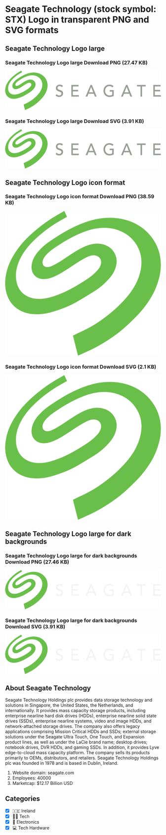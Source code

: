 # Seagate Technology (stock symbol: STX) Logo in transparent PNG and SVG formats

## Seagate Technology Logo large

### Seagate Technology Logo large Download PNG (27.47 KB)

![Seagate Technology Logo large Download PNG (27.47 KB)](/img/orig/STX_BIG-ce7976e9.png)

### Seagate Technology Logo large Download SVG (3.91 KB)

![Seagate Technology Logo large Download SVG (3.91 KB)](/img/orig/STX_BIG-f72dc943.svg)

## Seagate Technology Logo icon format

### Seagate Technology Logo icon format Download PNG (38.59 KB)

![Seagate Technology Logo icon format Download PNG (38.59 KB)](/img/orig/STX-e2109075.png)

### Seagate Technology Logo icon format Download SVG (2.1 KB)

![Seagate Technology Logo icon format Download SVG (2.1 KB)](/img/orig/STX-2b394005.svg)

## Seagate Technology Logo large for dark backgrounds

### Seagate Technology Logo large for dark backgrounds Download PNG (27.46 KB)

![Seagate Technology Logo large for dark backgrounds Download PNG (27.46 KB)](/img/orig/STX_BIG.D-d3dced1d.png)

### Seagate Technology Logo large for dark backgrounds Download SVG (3.91 KB)

![Seagate Technology Logo large for dark backgrounds Download SVG (3.91 KB)](/img/orig/STX_BIG.D-c2179713.svg)

## About Seagate Technology

Seagate Technology Holdings plc provides data storage technology and solutions in Singapore, the United States, the Netherlands, and internationally. It provides mass capacity storage products, including enterprise nearline hard disk drives (HDDs), enterprise nearline solid state drives (SSDs), enterprise nearline systems, video and image HDDs, and network-attached storage drives. The company also offers legacy applications comprising Mission Critical HDDs and SSDs; external storage solutions under the Seagate Ultra Touch, One Touch, and Expansion product lines, as well as under the LaCie brand name; desktop drives; notebook drives, DVR HDDs, and gaming SSDs. In addition, it provides Lyve edge-to-cloud mass capacity platform. The company sells its products primarily to OEMs, distributors, and retailers. Seagate Technology Holdings plc was founded in 1978 and is based in Dublin, Ireland.

1. Website domain: seagate.com
2. Employees: 40000
3. Marketcap: $12.17 Billion USD


## Categories
- [x] 🇮🇪 Ireland
- [x] 👩‍💻 Tech
- [x] 🔌 Electronics
- [x] 💻 Tech Hardware
